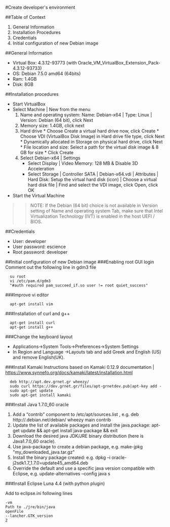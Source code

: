 #Create developer's environment

##Table of Context
1. General Information
2. Installation Procedures
3. Credentials
4. Initial configuration of new Debian image

##General Information
* Virtual Box: 4.3.12-93773 (with Oracle_VM_VirtualBox_Extension_Pack-4.3.12-93733)
* OS:  Debian 7.5.0 amd64 (64bits)
* Ram: 1.4GB
* Disk: 8GB

##Installation procedures
* Start VirtualBox 
* Select Machine | New from the menu 
  1.	Name and operating system: Name: Debian-x64 | Type: Linux | Version: Debian (64 bit), click Next
  2.	Memory size: 1.4GB, click next
  3.	Hard drive
      * Choose Create a virtual hard drive now, click Create
      * Choose VDI (VirtualBox Disk Image) in Hard drive file type, click Next
      * Dynamically allocated in Storage on physical hard drive, click Next
      * File location and size: Select a path for the virtual disk image & 8 GB for size
      * Click Create
  4. Select Debian-x64 | Settings 
      * Select Display | Video Memory: 128 MB & Disable 3D Acceleration
      * Select Storage | Controller SATA | Debian-x64.vdi | Attributes | Hard Disk: Setup the virtual hard disk (icon) |  Choose a virtual hard disk file | Find and select the VDI image, click Open, click OK
* Start the Virtual Machine

> > NOTE: If the Debian (64 bit) choice is not available in Version setting of Name and operating system Tab, make sure that Intel Virtualization Technology (IVT) is enabled in the host UEFI / BIOS.

##Credentials
* User: developer
* User password: escience
* Root password: developer

##Initial configuration of new Debian image
###Enabling root GUI login
Comment out the following line in gdm3 file

      su root
      vi /etc/pam.d/gdm3
      "#auth required pam_succeed_if.so user != root quiet_success"

###Improve vi editor

      apt-get install vim

###Installation of curl and g++

      apt-get install curl
      apt-get install g++
    
###Change the keyboard layout
* Applications->System Tools->Preferences->System Settings
* In Region and Language ->Layouts tab and add Greek and English (US) and remove English(UK).

###Install Kamaki 
Instructions based on Kamaki 0.12.9 documentation | https://www.synnefo.org/docs/kamaki/latest/installation.html

      deb http://apt.dev.grnet.gr wheezy/
      sudo curl https://dev.grnet.gr/files/apt-grnetdev.pub|apt-key add -
      sudo apt-get update
      sudo apt-get install kamaki
      
###Install Java 1.7.0_60 oracle
1. Add a “contrib” component to /etc/apt/sources.list , e.g. deb http://.debian.net/debian/ wheezy main contrib
2. Update the list of available packages and install the java.package: apt-get update && apt-get install java-package && exit
3. Download the desired java JDK/JRE binary distribution (here is Java1.7.0_60 oracle).
4. Use java-package to create a debian  package, e.g. make-jpkg "my_downloaded_java.tar.gz"  
5. Install the binary package created: e.g. dpkg –i oracle-j2sdk1.7_1.7.0=update45_amd64.deb
6. Override the default and use a specific java version compatible with Eclipse, e.g. update-alternatives –config java s

###Install Eclipse Luna 4.4 (with python plugin)

Add to eclipse.ini following lines 

    -vm
    Path to ./jre/bin/java
    openFile
    --lancher.GTK_version
    2


